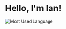 # Hello, I'm Ian!


![Most Used Language](https://github-readme-stats.vercel.app/api/top-langs/?username=IanDesuyo&layout=compact)
